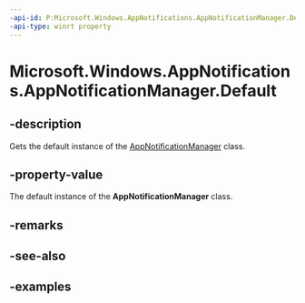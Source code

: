 ```yaml
---
-api-id: P:Microsoft.Windows.AppNotifications.AppNotificationManager.Default
-api-type: winrt property
---
```


# Microsoft.Windows.AppNotifications.AppNotificationManager.Default

<!--
public static Microsoft.Windows.AppNotifications.AppNotificationManager Default { get; }
-->


## -description

Gets the default instance of the [AppNotificationManager](xref:Microsoft.Windows.AppNotifications.AppNotificationManager) class.

## -property-value

The default instance of the **AppNotificationManager** class.

## -remarks

## -see-also

## -examples


